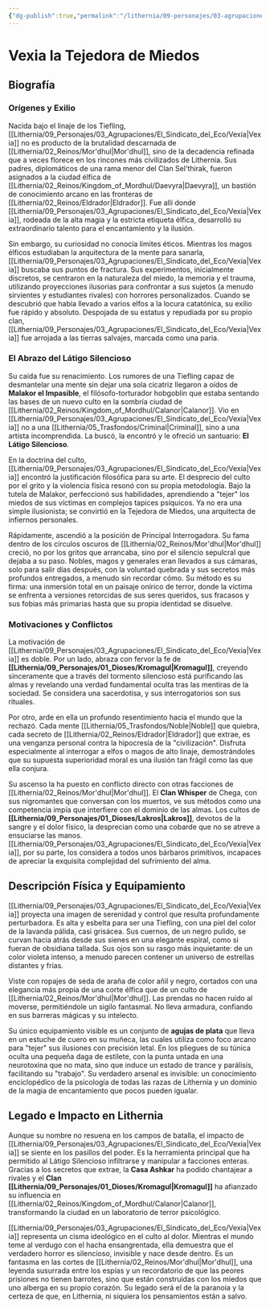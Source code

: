 ```yaml
---
{"dg-publish":true,"permalink":"/lithernia/09-personajes/03-agrupaciones/el-latigo-silencioso/vexia-la-tejedora-de-miedos/","tags":["lithernia","personajes","culto","Mor'dhul","Tiefling","El Látigo Silencioso","antagonista"]}
---
```


# Vexia la Tejedora de Miedos

## Biografía

### Orígenes y Exilio

Nacida bajo el linaje de los Tiefling, [[Lithernia/09_Personajes/03_Agrupaciones/El_Sindicato_del_Eco/Vexia\|Vexia]] no es producto de la brutalidad descarnada de [[Lithernia/02_Reinos/Mor'dhul\|Mor'dhul]], sino de la decadencia refinada que a veces florece en los rincones más civilizados de Lithernia. Sus padres, diplomáticos de una rama menor del Clan Sel'thirak, fueron asignados a la ciudad élfica de [[Lithernia/02_Reinos/Kingdom_of_Mordhul/Daevyra\|Daevyra]], un bastión de conocimiento arcano en las fronteras de [[Lithernia/02_Reinos/Eldrador\|Eldrador]]. Fue allí donde [[Lithernia/09_Personajes/03_Agrupaciones/El_Sindicato_del_Eco/Vexia\|Vexia]], rodeada de la alta magia y la estricta etiqueta élfica, desarrolló su extraordinario talento para el encantamiento y la ilusión.

Sin embargo, su curiosidad no conocía límites éticos. Mientras los magos élficos estudiaban la arquitectura de la mente para sanarla, [[Lithernia/09_Personajes/03_Agrupaciones/El_Sindicato_del_Eco/Vexia\|Vexia]] buscaba sus puntos de fractura. Sus experimentos, inicialmente discretos, se centraron en la naturaleza del miedo, la memoria y el trauma, utilizando proyecciones ilusorias para confrontar a sus sujetos (a menudo sirvientes y estudiantes rivales) con horrores personalizados. Cuando se descubrió que había llevado a varios elfos a la locura catatónica, su exilio fue rápido y absoluto. Despojada de su estatus y repudiada por su propio clan, [[Lithernia/09_Personajes/03_Agrupaciones/El_Sindicato_del_Eco/Vexia\|Vexia]] fue arrojada a las tierras salvajes, marcada como una paria.

### El Abrazo del Látigo Silencioso

Su caída fue su renacimiento. Los rumores de una Tiefling capaz de desmantelar una mente sin dejar una sola cicatriz llegaron a oídos de **Malakor el Impasible**, el filósofo-torturador hobgoblin que estaba sentando las bases de un nuevo culto en la sombría ciudad de [[Lithernia/02_Reinos/Kingdom_of_Mordhul/Calanor\|Calanor]]. Vio en [[Lithernia/09_Personajes/03_Agrupaciones/El_Sindicato_del_Eco/Vexia\|Vexia]] no a una [[Lithernia/05_Trasfondos/Criminal\|Criminal]], sino a una artista incomprendida. La buscó, la encontró y le ofreció un santuario: **El Látigo Silencioso**.

En la doctrina del culto, [[Lithernia/09_Personajes/03_Agrupaciones/El_Sindicato_del_Eco/Vexia\|Vexia]] encontró la justificación filosófica para su arte. El desprecio del culto por el grito y la violencia física resonó con su propia metodología. Bajo la tutela de Malakor, perfeccionó sus habilidades, aprendiendo a "tejer" los miedos de sus víctimas en complejos tapices psíquicos. Ya no era una simple ilusionista; se convirtió en la Tejedora de Miedos, una arquitecta de infiernos personales.

Rápidamente, ascendió a la posición de Principal Interrogadora. Su fama dentro de los círculos oscuros de [[Lithernia/02_Reinos/Mor'dhul\|Mor'dhul]] creció, no por los gritos que arrancaba, sino por el silencio sepulcral que dejaba a su paso. Nobles, magos y generales eran llevados a sus cámaras, solo para salir días después, con la voluntad quebrada y sus secretos más profundos entregados, a menudo sin recordar cómo. Su método es su firma: una inmersión total en un paisaje onírico de terror, donde la víctima se enfrenta a versiones retorcidas de sus seres queridos, sus fracasos y sus fobias más primarias hasta que su propia identidad se disuelve.

### Motivaciones y Conflictos

La motivación de [[Lithernia/09_Personajes/03_Agrupaciones/El_Sindicato_del_Eco/Vexia\|Vexia]] es doble. Por un lado, abraza con fervor la fe de **[[Lithernia/09_Personajes/01_Dioses/Kromagul\|Kromagul]]**, creyendo sinceramente que a través del tormento silencioso está purificando las almas y revelando una verdad fundamental oculta tras las mentiras de la sociedad. Se considera una sacerdotisa, y sus interrogatorios son sus rituales.

Por otro, arde en ella un profundo resentimiento hacia el mundo que la rechazó. Cada mente [[Lithernia/05_Trasfondos/Noble\|Noble]] que quiebra, cada secreto de [[Lithernia/02_Reinos/Eldrador\|Eldrador]] que extrae, es una venganza personal contra la hipocresía de la "civilización". Disfruta especialmente al interrogar a elfos o magos de alto linaje, demostrándoles que su supuesta superioridad moral es una ilusión tan frágil como las que ella conjura.

Su ascenso la ha puesto en conflicto directo con otras facciones de [[Lithernia/02_Reinos/Mor'dhul\|Mor'dhul]]. El **Clan Whisper** de Chega, con sus nigromantes que conversan con los muertos, ve sus métodos como una competencia impía que interfiere con el dominio de las almas. Los cultos de **[[Lithernia/09_Personajes/01_Dioses/Lakros\|Lakros]]**, devotos de la sangre y el dolor físico, la desprecian como una cobarde que no se atreve a ensuciarse las manos. [[Lithernia/09_Personajes/03_Agrupaciones/El_Sindicato_del_Eco/Vexia\|Vexia]], por su parte, los considera a todos unos bárbaros primitivos, incapaces de apreciar la exquisita complejidad del sufrimiento del alma.

## Descripción Física y Equipamiento

[[Lithernia/09_Personajes/03_Agrupaciones/El_Sindicato_del_Eco/Vexia\|Vexia]] proyecta una imagen de serenidad y control que resulta profundamente perturbadora. Es alta y esbelta para ser una Tiefling, con una piel del color de la lavanda pálida, casi grisácea. Sus cuernos, de un negro pulido, se curvan hacia atrás desde sus sienes en una elegante espiral, como si fueran de obsidiana tallada. Sus ojos son su rasgo más inquietante: de un color violeta intenso, a menudo parecen contener un universo de estrellas distantes y frías.

Viste con ropajes de seda de araña de color añil y negro, cortados con una elegancia más propia de una corte élfica que de un culto de [[Lithernia/02_Reinos/Mor'dhul\|Mor'dhul]]. Las prendas no hacen ruido al moverse, permitiéndole un sigilo fantasmal. No lleva armadura, confiando en sus barreras mágicas y su intelecto.

Su único equipamiento visible es un conjunto de **agujas de plata** que lleva en un estuche de cuero en su muñeca, las cuales utiliza como foco arcano para "tejer" sus ilusiones con precisión letal. En los pliegues de su túnica oculta una pequeña daga de estilete, con la punta untada en una neurotoxina que no mata, sino que induce un estado de trance y parálisis, facilitando su "trabajo". Su verdadero arsenal es invisible: un conocimiento enciclopédico de la psicología de todas las razas de Lithernia y un dominio de la magia de encantamiento que pocos pueden igualar.

## Legado e Impacto en Lithernia

Aunque su nombre no resuena en los campos de batalla, el impacto de [[Lithernia/09_Personajes/03_Agrupaciones/El_Sindicato_del_Eco/Vexia\|Vexia]] se siente en los pasillos del poder. Es la herramienta principal que ha permitido al Látigo Silencioso infiltrarse y manipular a facciones enteras. Gracias a los secretos que extrae, la **Casa Ashkar** ha podido chantajear a rivales y el **Clan [[Lithernia/09_Personajes/01_Dioses/Kromagul\|Kromagul]]** ha afianzado su influencia en [[Lithernia/02_Reinos/Kingdom_of_Mordhul/Calanor\|Calanor]], transformando la ciudad en un laboratorio de terror psicológico.

[[Lithernia/09_Personajes/03_Agrupaciones/El_Sindicato_del_Eco/Vexia\|Vexia]] representa un cisma ideológico en el culto al dolor. Mientras el mundo teme al verdugo con el hacha ensangrentada, ella demuestra que el verdadero horror es silencioso, invisible y nace desde dentro. Es un fantasma en las cortes de [[Lithernia/02_Reinos/Mor'dhul\|Mor'dhul]], una leyenda susurrada entre los espías y un recordatorio de que las peores prisiones no tienen barrotes, sino que están construidas con los miedos que uno alberga en su propio corazón. Su legado será el de la paranoia y la certeza de que, en Lithernia, ni siquiera los pensamientos están a salvo.
